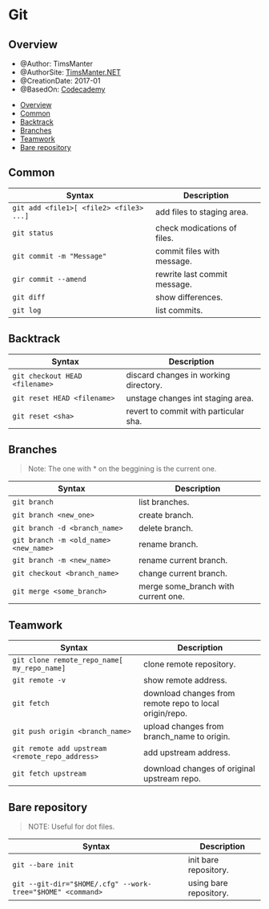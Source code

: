# Git

## Overview

* @Author: TimsManter
* @AuthorSite: [TimsManter.NET](http://timsmanter.net/)  
* @CreationDate: 2017-01
* @BasedOn: [Codecademy][basedon]

[basedon]: http://codecademy.com/

<!-- TOC -->

- [Overview](#overview)
- [Common](#common)
- [Backtrack](#backtrack)
- [Branches](#branches)
- [Teamwork](#teamwork)
- [Bare repository](#bare-repository)

<!-- /TOC -->

## Common

Syntax | Description
-------|------------
`git add <file1>[ <file2> <file3> ...]` | add files to staging area.
`git status` | check modications of files.
`git commit -m "Message"` | commit files with message.
`gir commit --amend` | rewrite last commit message.
`git diff` | show differences.
`git log` | list commits.

## Backtrack

Syntax | Description
-------|------------
`git checkout HEAD <filename>` | discard changes in working directory.
`git reset HEAD <filename>` | unstage changes int staging area.
`git reset <sha>` | revert to commit with particular sha.

## Branches

> Note: The one with * on the beggining is the current one.

Syntax | Description
-------|------------
`git branch` | list branches.
`git branch <new_one>` | create branch.
`git branch -d <branch_name>` | delete branch.
`git branch -m <old_name> <new_name>` | rename branch.
`git branch -m <new_name>` | rename current branch.
`git checkout <branch_name>` | change current branch.
`git merge <some_branch>` | merge some_branch with current one.

## Teamwork

Syntax | Description
-------|------------
`git clone remote_repo_name[ my_repo_name]` | clone remote repository.
`git remote -v` | show remote address.
`git fetch` | download changes from remote repo to local origin/repo.
`git push origin <branch_name>` | upload changes from branch_name to origin.
`git remote add upstream <remote_repo_address>` | add upstream address.
`git fetch upstream` | download changes of original upstream repo.

## Bare repository

> NOTE: Useful for dot files.

Syntax | Description
-------|------------
`git --bare init` | init bare repository.
`git --git-dir="$HOME/.cfg" --work-tree="$HOME" <command>` | using bare repository.